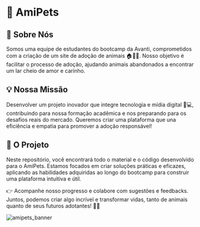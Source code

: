 # 🐾 AmiPets

## 🌟 Sobre Nós

Somos uma equipe de estudantes do bootcamp da Avanti, comprometidos com a criação de um site de adoção de animais 🏠🐶🐱. Nosso objetivo é facilitar o processo de adoção, ajudando animais abandonados a encontrar um lar cheio de amor e carinho.

## 💡 Nossa Missão

Desenvolver um projeto inovador que integre tecnologia e mídia digital 🎨💻, contribuindo para nossa formação acadêmica e nos preparando para os desafios reais do mercado. Queremos criar uma plataforma que una eficiência e empatia para promover a adoção responsável!

## 🚀 O Projeto

Neste repositório, você encontrará todo o material e o código desenvolvido para o AmiPets. Estamos focados em criar soluções práticas e eficazes, aplicando as habilidades adquiridas ao longo do bootcamp para construir uma plataforma intuitiva e útil.

👉 Acompanhe nosso progresso e colabore com sugestões e feedbacks. Juntos, podemos criar algo incrível e transformar vidas, tanto de animais quanto de seus futuros adotantes! 🐾💖

![amipets_banner](./amipets_banner.png)

